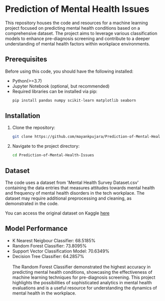 # Prediction of Mental Health Issues
This repository houses the code and resources for a machine learning project focused on predicting mental health conditions based on a comprehensive dataset. The project aims to leverage various classification models to enhance pre-diagnosis screening and contribute to a deeper understanding of mental health factors within workplace environments.

## Prerequisites

Before using this code, you should have the following installed:
- Python(>=3.7)
- Jupyter Notebook (optional, but recommended)
- Required libraries can be installed via pip:
  ```sh
  pip install pandas numpy scikit-learn matplotlib seaborn

## Installation
1. Clone the repository:
   ```sh
   git clone https://github.com/mayankpujara/Prediction-of-Mental-Health-Issues.git
2. Navigate to the project directory:
   ```sh
   cd Prediction-of-Mental-Health-Issues

## Dataset

The code uses a dataset from 'Mental Health Survey Dataset.csv' containing the data entries that measures attitudes towards mental health and frequency of mental health disorders in the tech workplace. The dataset may require additional preprocessing and cleaning, as demonstrated in the code.

You can access the original dataset on Kaggle [here](https://www.kaggle.com/datasets/osmi/mental-health-in-tech-survey)

## Model Performance
- K Nearest Neigbour Classifier: 68.5185%
- Random Forest Classifier: 73.8095%
- Support Vector Classification Model: 70.6349%
- Decision Tree Classifier: 64.2857%
<br><br>
The Random Forest Classifier demonstrated the highest accuracy in predicting mental health conditions, showcasing the effectiveness of machine learning techniques for pre-diagnosis screening. This project highlights the possibilities of sophisticated analytics in mental health evaluations and is a useful resource for understanding the dynamics of mental health in the workplace.

